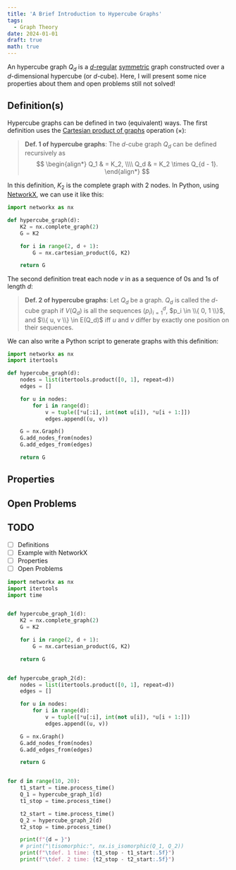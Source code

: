 ```yaml
---
title: 'A Brief Introduction to Hypercube Graphs'
tags:
  - Graph Theory
date: 2024-01-01
draft: true
math: true
---
```


An hypercube graph $Q_d$ is a [$d$-regular](https://en.wikipedia.org/wiki/Regular_graph) [symmetric](https://en.wikipedia.org/wiki/Symmetric_graph) graph constructed over a $d$-dimensional hypercube (or $d$-cube). Here, I will present some nice properties about them and open problems still not solved!

## Definition(s)

Hypercube graphs can be defined in two (equivalent) ways. The first definition uses the [Cartesian product of graphs](https://en.wikipedia.org/wiki/Cartesian_product_of_graphs) operation ($\times$):


> **Def. 1 of hypercube graphs**: The $d$-cube graph $Q_d$ can be defined recursively as
> $$
  \begin{align*}
  Q_1 & = K_2, \\\\
  Q_d & = K_2 \times Q_{d - 1}.
  \end{align*}
$$

In this definition, $K_2$ is the complete graph with 2 nodes. In Python, using [NetworkX](https://networkx.org/), we can use it like this:

```python
import networkx as nx

def hypercube_graph(d):
    K2 = nx.complete_graph(2)
    G = K2

    for i in range(2, d + 1):
        G = nx.cartesian_product(G, K2)

    return G
```

The second definition treat each node $v$ in as a sequence of 0s and 1s of length $d$:

> **Def. 2 of hypercube graphs**: Let $Q_d$ be a graph. $Q_d$ is called the $d$-cube graph if $V(Q_d)$ is all the sequences $( p_i )_{i = 1}^d$, $p_i \in \\{ 0, 1 \\}$, and $\\{ u, v \\} \in E(Q_d)$ iff $u$ and $v$ differ by exactly one position on their sequences.

We can also write a Python script to generate graphs with this definition:

```python
import networkx as nx
import itertools

def hypercube_graph(d):
    nodes = list(itertools.product([0, 1], repeat=d))
    edges = []

    for u in nodes:
        for i in range(d):
            v = tuple([*u[:i], int(not u[i]), *u[i + 1:]])
            edges.append((u, v))

    G = nx.Graph()
    G.add_nodes_from(nodes)
    G.add_edges_from(edges)

    return G
```

## Properties

## Open Problems

## TODO

- [ ] Definitions
- [ ] Example with NetworkX
- [ ] Properties
- [ ] Open Problems

```python
import networkx as nx
import itertools
import time


def hypercube_graph_1(d):
    K2 = nx.complete_graph(2)
    G = K2

    for i in range(2, d + 1):
        G = nx.cartesian_product(G, K2)

    return G


def hypercube_graph_2(d):
    nodes = list(itertools.product([0, 1], repeat=d))
    edges = []

    for u in nodes:
        for i in range(d):
            v = tuple([*u[:i], int(not u[i]), *u[i + 1:]])
            edges.append((u, v))

    G = nx.Graph()
    G.add_nodes_from(nodes)
    G.add_edges_from(edges)

    return G


for d in range(10, 20):
    t1_start = time.process_time()
    Q_1 = hypercube_graph_1(d)
    t1_stop = time.process_time()

    t2_start = time.process_time()
    Q_2 = hypercube_graph_2(d)
    t2_stop = time.process_time()

    print(f"{d = }")
    # print("\tisomorphic:", nx.is_isomorphic(Q_1, Q_2))
    print(f"\tdef. 1 time: {t1_stop - t1_start:.5f}")
    print(f"\tdef. 2 time: {t2_stop - t2_start:.5f}")


```
